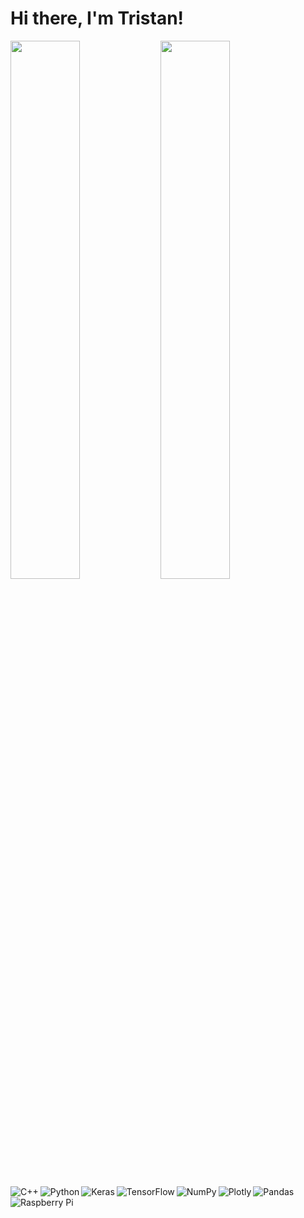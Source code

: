 # Hi there, I'm Tristan! 

<img align="left" width="47%" src="https://github-readme-stats.vercel.app/api?username=tripedro&show_icons=true&theme=nord" />

<img align="left" width="47%" src="https://github-readme-stats.vercel.app/api/top-langs/?username=tripedro&layout=compact&theme=nord" />

<img align="left" alt="C++" src="https://img.shields.io/badge/c++-%2300599C.svg?style=for-the-badge&logo=c%2B%2B&logoColor=white"/>
<img align="left" alt="Python" src="https://img.shields.io/badge/python-3670A0?style=for-the-badge&logo=python&logoColor=ffdd54"/>
<img align="left" alt="Keras" src="https://img.shields.io/badge/Keras-%23D00000.svg?style=for-the-badge&logo=Keras&logoColor=white"/>
<img align="left" alt="TensorFlow" src="https://img.shields.io/badge/TensorFlow-%23FF6F00.svg?style=for-the-badge&logo=TensorFlow&logoColor=white"/>
<img align="left" alt="NumPy" src="https://img.shields.io/badge/numpy-%23013243.svg?style=for-the-badge&logo=numpy&logoColor=white"/>
<img align="left" alt="Plotly" src="https://img.shields.io/badge/Plotly-%233F4F75.svg?style=for-the-badge&logo=plotly&logoColor=white"/>
<img align="left" alt="Pandas" src="https://img.shields.io/badge/pandas-%23150458.svg?style=for-the-badge&logo=pandas&logoColor=white"/>
<img align="left" alt="Raspberry Pi" src="https://img.shields.io/badge/-RaspberryPi-C51A4A?style=for-the-badge&logo=Raspberry-Pi"/>
